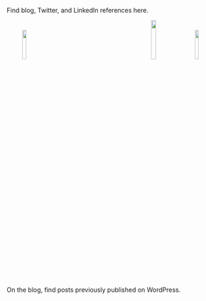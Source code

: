 Find blog, Twitter, and LinkedIn references here.

&nbsp;&nbsp;&nbsp;&nbsp;&nbsp;&nbsp;&nbsp;&nbsp;
[<img src="https://saieva.github.io/images/BlogIcon.png" height="13%" width="13%" style="padding-right:200px">](https://blog.saieva.com)
&nbsp;&nbsp;&nbsp;&nbsp;
[<img src="https://saieva.github.io/images/LI-In-Bug.png" height="15%" width="15%">](https://www.LinkedIn.com/in/saieva)
&nbsp;&nbsp;&nbsp;&nbsp;
[<img src="https://saieva.github.io/images/Twittersocialicons-roundedsquare-blue.png" height="13%" width="13%">](https://www.Twitter.com/saieva)

On the blog, find posts previously published on WordPress.
